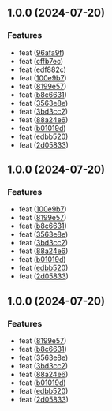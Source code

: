 ## 1.0.0 (2024-07-20)


### Features

* feat ([96afa9f](https://github.com/vclmbv/paragraph/commit/96afa9f1b0911c871ad1ac01c7f7a98626f6ec1f))
* feat ([cffb7ec](https://github.com/vclmbv/paragraph/commit/cffb7ece071d2bf23c0af7463551c96ee4ce880d))
* feat ([edf882c](https://github.com/vclmbv/paragraph/commit/edf882c61d9e4d22ba85920700cad2bf7f4b609b))
* feat ([100e9b7](https://github.com/vclmbv/paragraph/commit/100e9b73b8a041c09aa30942c2c4a349fa5c8b28))
* feat ([8199e57](https://github.com/vclmbv/paragraph/commit/8199e57a2355f08ad44ee3203b7a51634516fa15))
* feat ([b8c6631](https://github.com/vclmbv/paragraph/commit/b8c6631ddebb93e837d5409768c13f1e0b09bd0e))
* feat ([3563e8e](https://github.com/vclmbv/paragraph/commit/3563e8e55850297adb3be517707b7c842ed3b3ff))
* feat ([3bd3cc2](https://github.com/vclmbv/paragraph/commit/3bd3cc2a6972868256c599cd3f54dfcd018a7633))
* feat ([88a24e6](https://github.com/vclmbv/paragraph/commit/88a24e66959ab20f79764e4b0d98d13250945df0))
* feat ([b01019d](https://github.com/vclmbv/paragraph/commit/b01019d512f5c21ef0ca79e4c9da820e235d8943))
* feat ([edbb520](https://github.com/vclmbv/paragraph/commit/edbb520be98455c35207498934443ea0b35d58b2))
* feat ([2d05833](https://github.com/vclmbv/paragraph/commit/2d0583308085895a9e1b4bd7deb88a14a7c9bd65))

## 1.0.0 (2024-07-20)


### Features

* feat ([100e9b7](https://github.com/vclmbv/paragraph/commit/100e9b73b8a041c09aa30942c2c4a349fa5c8b28))
* feat ([8199e57](https://github.com/vclmbv/paragraph/commit/8199e57a2355f08ad44ee3203b7a51634516fa15))
* feat ([b8c6631](https://github.com/vclmbv/paragraph/commit/b8c6631ddebb93e837d5409768c13f1e0b09bd0e))
* feat ([3563e8e](https://github.com/vclmbv/paragraph/commit/3563e8e55850297adb3be517707b7c842ed3b3ff))
* feat ([3bd3cc2](https://github.com/vclmbv/paragraph/commit/3bd3cc2a6972868256c599cd3f54dfcd018a7633))
* feat ([88a24e6](https://github.com/vclmbv/paragraph/commit/88a24e66959ab20f79764e4b0d98d13250945df0))
* feat ([b01019d](https://github.com/vclmbv/paragraph/commit/b01019d512f5c21ef0ca79e4c9da820e235d8943))
* feat ([edbb520](https://github.com/vclmbv/paragraph/commit/edbb520be98455c35207498934443ea0b35d58b2))
* feat ([2d05833](https://github.com/vclmbv/paragraph/commit/2d0583308085895a9e1b4bd7deb88a14a7c9bd65))

## 1.0.0 (2024-07-20)


### Features

* feat ([8199e57](https://github.com/vclmbv/paragraph/commit/8199e57a2355f08ad44ee3203b7a51634516fa15))
* feat ([b8c6631](https://github.com/vclmbv/paragraph/commit/b8c6631ddebb93e837d5409768c13f1e0b09bd0e))
* feat ([3563e8e](https://github.com/vclmbv/paragraph/commit/3563e8e55850297adb3be517707b7c842ed3b3ff))
* feat ([3bd3cc2](https://github.com/vclmbv/paragraph/commit/3bd3cc2a6972868256c599cd3f54dfcd018a7633))
* feat ([88a24e6](https://github.com/vclmbv/paragraph/commit/88a24e66959ab20f79764e4b0d98d13250945df0))
* feat ([b01019d](https://github.com/vclmbv/paragraph/commit/b01019d512f5c21ef0ca79e4c9da820e235d8943))
* feat ([edbb520](https://github.com/vclmbv/paragraph/commit/edbb520be98455c35207498934443ea0b35d58b2))
* feat ([2d05833](https://github.com/vclmbv/paragraph/commit/2d0583308085895a9e1b4bd7deb88a14a7c9bd65))
